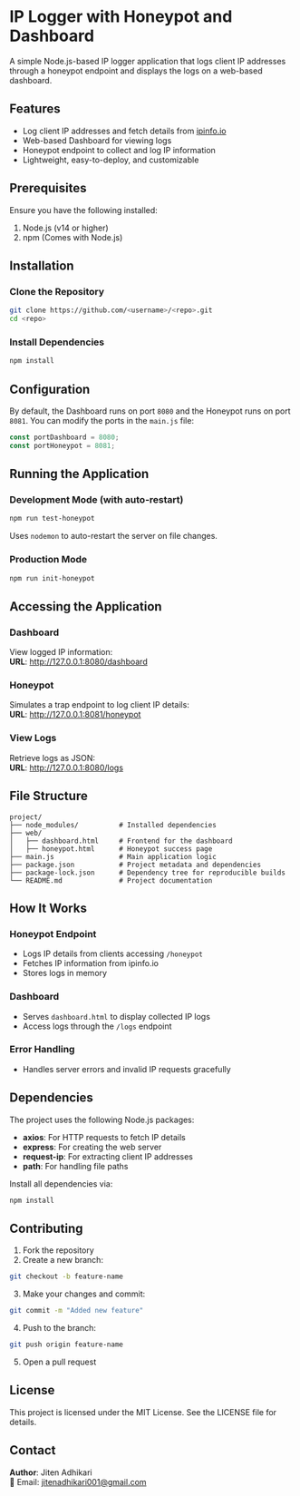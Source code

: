 # IP Logger with Honeypot and Dashboard

A simple Node.js-based IP logger application that logs client IP addresses through a honeypot endpoint and displays the logs on a web-based dashboard.

## Features
- Log client IP addresses and fetch details from [ipinfo.io](https://ipinfo.io)
- Web-based Dashboard for viewing logs
- Honeypot endpoint to collect and log IP information
- Lightweight, easy-to-deploy, and customizable

## Prerequisites
Ensure you have the following installed:
1. Node.js (v14 or higher)
2. npm (Comes with Node.js)

## Installation

### Clone the Repository
```bash
git clone https://github.com/<username>/<repo>.git
cd <repo>
```

### Install Dependencies
```bash
npm install
```

## Configuration
By default, the Dashboard runs on port `8080` and the Honeypot runs on port `8081`. You can modify the ports in the `main.js` file:

```javascript
const portDashboard = 8080;
const portHoneypot = 8081;
```

## Running the Application

### Development Mode (with auto-restart)
```bash
npm run test-honeypot
```
Uses `nodemon` to auto-restart the server on file changes.

### Production Mode
```bash
npm run init-honeypot
```

## Accessing the Application

### Dashboard
View logged IP information:  
**URL**: http://127.0.0.1:8080/dashboard

### Honeypot
Simulates a trap endpoint to log client IP details:  
**URL**: http://127.0.0.1:8081/honeypot

### View Logs
Retrieve logs as JSON:  
**URL**: http://127.0.0.1:8080/logs

## File Structure
```
project/
├── node_modules/          # Installed dependencies
├── web/
│   ├── dashboard.html     # Frontend for the dashboard
│   ├── honeypot.html      # Honeypot success page
├── main.js                # Main application logic
├── package.json           # Project metadata and dependencies
├── package-lock.json      # Dependency tree for reproducible builds
└── README.md              # Project documentation
```

## How It Works

### Honeypot Endpoint
- Logs IP details from clients accessing `/honeypot`
- Fetches IP information from ipinfo.io
- Stores logs in memory

### Dashboard
- Serves `dashboard.html` to display collected IP logs
- Access logs through the `/logs` endpoint

### Error Handling
- Handles server errors and invalid IP requests gracefully

## Dependencies
The project uses the following Node.js packages:
- **axios**: For HTTP requests to fetch IP details
- **express**: For creating the web server
- **request-ip**: For extracting client IP addresses
- **path**: For handling file paths

Install all dependencies via:
```bash
npm install
```

## Contributing
1. Fork the repository
2. Create a new branch:
```bash
git checkout -b feature-name
```
3. Make your changes and commit:
```bash
git commit -m "Added new feature"
```
4. Push to the branch:
```bash
git push origin feature-name
```
5. Open a pull request

## License
This project is licensed under the MIT License. See the LICENSE file for details.

## Contact
**Author**: Jiten Adhikari  
📧 Email: jitenadhikari001@gmail.com
